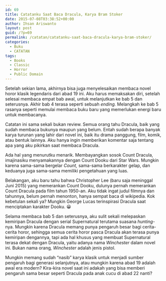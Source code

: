 ```yaml
---
id: 69
title: Catatanku Saat Baca Dracula, Karya Bram Stoker
date: 2015-07-08T03:38:52+00:00
author: Ihsan Ariswanto
layout: post
guid: /?p=69
permalink: /catatan/catatanku-saat-baca-dracula-karya-bram-stoker/
categories:
  - Buku
  - CATATAN
tags:
  - Books
  - Classic
  - Horror
  - Public Domain
---
```

<div class="entry-content">
  <p>
    Setelah sekian lama, akhirnya bisa juga menyelesaikan membaca novel horor klasik legendaris dari abad 19 ini. Aku harus memaksakan diri, setelah selesai membaca empat bab awal, untuk melanjutkan ke bab 5 dan seterusnya. Akhir bab 4 terasa seperti sebuah <em>ending. </em>Melangkah ke bab 5 rasanya seperti memulai membaca buku baru yang memerlukan energi baru untuk membacanya.
  </p>
  
  <p>
    Catatan ini sama sekali bukan review. Semua orang tahu Dracula, baik yang sudah membaca bukunya maupun yang belum. Entah sudah berapa banyak karya turunan yang lahir dari novel ini, baik itu drama panggung, film, komik, atau bentuk lainnya. Aku hanya ingin memberikan komentar saja tentang apa yang aku pikirkan saat membaca Dracula.
  </p>
  
  <p>
    Ada hal yang menurutku menarik. Membayangkan sosok Count Dracula, imajinasiku menyamakannya dengan Count Dooku dari Star Wars. Mungkin karena sama-sama bergelar <em>Count, </em>sama-sama berkarakter gelap, dan keduanya juga sama-sama memiliki pengetahuan yang luas.
  </p>
  
  <p>
    Belakangan, aku baru tahu bahwa Christopher Lee (baru saja meninggal Juni 2015) yang memerankan Count Dooku, dulunya pernah memerankan Count Dracula pada film tahun 1950-an. Aku tidak ingat judul filmnya dan tahunnya, belum pernah menonton, hanya sempat baca di wikipedia. Kok kebetulan sekali ya? Mungkin George Lucas terinspirasi Dracula saat menciptakan karakter Dooku. &#x1f600;
  </p>
  
  <p>
    Selama membaca bab 5 dan seterusnya, aku sulit sekali melepaskan kemiripan Dracula dengan serial Supernatural terutama suasana <em>hunting</em>-nya. Mungkin karena Dracula memang punya pengaruh besar bagi cerita-cerita horor, sehingga semua cerita horor pasca Dracula akan terasa punya kemiripan dengannya, tapi ada hal khusus yang membuat Supernatural terasa dekat dengan Dracula, yaitu adanya nama <em>Winchester</em> dalam novel ini. Bukan nama orang<em>, Winchester </em>adalah jenis pistol.
  </p>
  
  <p>
    Mungkin memang sudah “nasib” karya klasik untuk menjadi sumber pengaruh bagi generasi selanjutnya, atau mungkin karena abad 19 adalah awal era modern? Kira-kira novel saat ini adakah yang bisa memberi pengaruh sama besar seperti Dracula pada anak cucu di abad 22 nanti?
  </p>
</div>